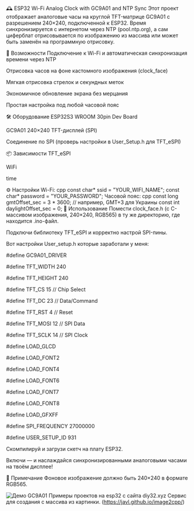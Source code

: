 

🕰️ ESP32 Wi-Fi Analog Clock with GC9A01 and NTP Sync
Этот проект отображает аналоговые часы на круглой TFT-матрице GC9A01 с разрешением 240×240, подключенной к ESP32. Время синхронизируется с интернетом через NTP (pool.ntp.org), а сам циферблат отрисовывается по изображению из массива или может быть заменён на программную отрисовку.

🚀 Возможности
Подключение к Wi-Fi и автоматическая синхронизация времени через NTP

Отрисовка часов на фоне кастомного изображения (clock_face)

Мягкая отрисовка стрелок и секундных меток

Экономичное обновление экрана без мерцания

Простая настройка под любой часовой пояс

🛠 Оборудование
ESP32S3 WROOM 30pin Dev Board

GC9A01 240×240 TFT-дисплей (SPI)

Соединение по SPI (проверь настройки в User_Setup.h для TFT_eSPI)

📦 Зависимости
TFT_eSPI

WiFi

time

⚙️ Настройки
Wi-Fi:
cpp
const char* ssid = "YOUR_WIFI_NAME";
const char* password = "YOUR_PASSWORD";
Часовой пояс:
cpp
const long gmtOffset_sec = 3 * 3600;      // например, GMT+3 для Украины
const int daylightOffset_sec = 0;
🔧 Использование
Помести clock_face.h (с C-массивом изображения, 240×240, RGB565) в ту же директорию, где находится .ino-файл.

Подключи библиотеку TFT_eSPI и корректно настрой SPI-пины.

Вот настройки User_setup.h которые заработали у меня:

#define GC9A01_DRIVER

#define TFT_WIDTH  240

#define TFT_HEIGHT 240

#define TFT_CS   15     // Chip Select

#define TFT_DC   23    // Data/Command

#define TFT_RST  4    // Reset

#define TFT_MOSI 12    // SPI Data

#define TFT_SCLK 14    // SPI Clock

#define LOAD_GLCD

#define LOAD_FONT2

#define LOAD_FONT4

#define LOAD_FONT6

#define LOAD_FONT7

#define LOAD_FONT8

#define LOAD_GFXFF

#define SPI_FREQUENCY  27000000

#define USER_SETUP_ID 931

Скомпилируй и загрузи скетч на плату ESP32.

Включи — и наслаждайся синхронизированными аналоговыми часами на твоём дисплее!

📝 Примечание
Фоновое изображение должно быть 240×240 в формате RGB565.

![Демо GC9A01](https://diy32.xyz/img-content/GC9A01.jpg)
Примеры проектов на esp32 с сайта diy32.xyz
Сервис для создания с массива из картинки. (https://javl.github.io/image2cpp/)

